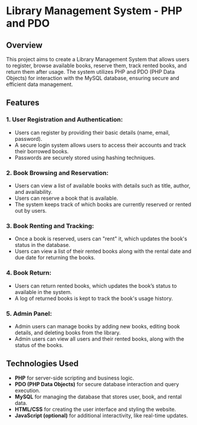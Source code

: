 # Library Management System - PHP and PDO

## Overview
This project aims to create a Library Management System that allows users to register, browse available books, reserve them, track rented books, and return them after usage. The system utilizes PHP and PDO (PHP Data Objects) for interaction with the MySQL database, ensuring secure and efficient data management.

## Features
### 1. **User Registration and Authentication:**
   - Users can register by providing their basic details (name, email, password).
   - A secure login system allows users to access their accounts and track their borrowed books.
   - Passwords are securely stored using hashing techniques.

### 2. **Book Browsing and Reservation:**
   - Users can view a list of available books with details such as title, author, and availability.
   - Users can reserve a book that is available.
   - The system keeps track of which books are currently reserved or rented out by users.

### 3. **Book Renting and Tracking:**
   - Once a book is reserved, users can "rent" it, which updates the book's status in the database.
   - Users can view a list of their rented books along with the rental date and due date for returning the books.

### 4. **Book Return:**
   - Users can return rented books, which updates the book’s status to available in the system.
   - A log of returned books is kept to track the book's usage history.

### 5. **Admin Panel:**
   - Admin users can manage books by adding new books, editing book details, and deleting books from the library.
   - Admin users can view all users and their rented books, along with the status of the books.

## Technologies Used
- **PHP** for server-side scripting and business logic.
- **PDO (PHP Data Objects)** for secure database interaction and query execution.
- **MySQL** for managing the database that stores user, book, and rental data.
- **HTML/CSS** for creating the user interface and styling the website.
- **JavaScript (optional)** for additional interactivity, like real-time updates.
